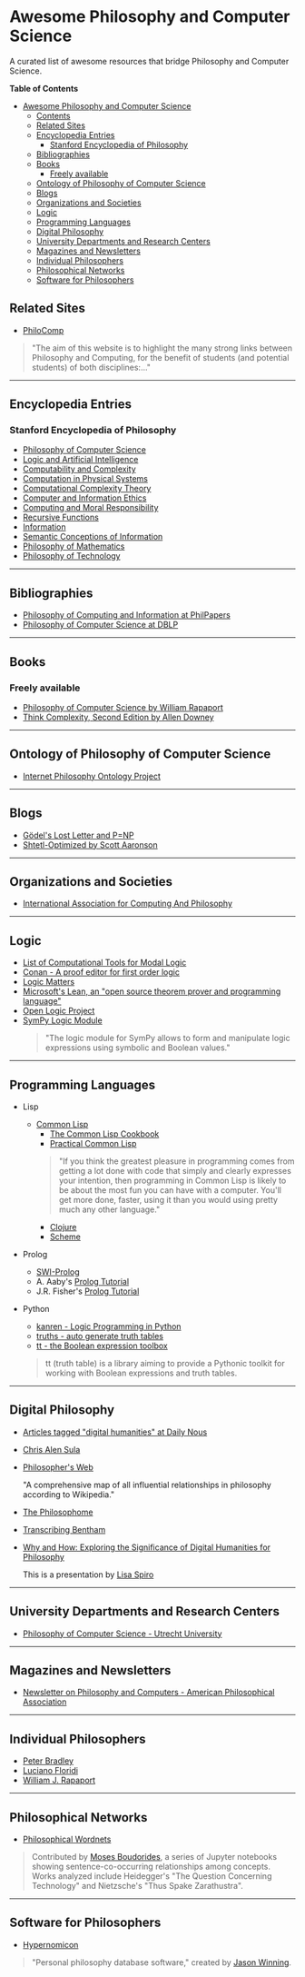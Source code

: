 # Awesome Philosophy and Computer Science
A curated list of awesome resources that bridge Philosophy and Computer Science.

<!-- markdown-toc start - Don't edit this section. Run M-x markdown-toc-refresh-toc -->
**Table of Contents**

- [Awesome Philosophy and Computer Science](#awesome-philosophy-and-computer-science)
    - [Contents](#contents)
    - [Related Sites](#related-sites)
    - [Encyclopedia Entries](#encyclopedia-entries)
        - [Stanford Encyclopedia of Philosophy](#stanford-encyclopedia-of-philosophy)
    - [Bibliographies](#bibliographies)
    - [Books](#books)
        - [Freely available](#freely-available)
    - [Ontology of Philosophy of Computer Science](#ontology-of-philosophy-of-computer-science)
    - [Blogs](#blogs)
    - [Organizations and Societies](#organizations-and-societies)
    - [Logic](#logic)
    - [Programming Languages](#programming-languages)
    - [Digital Philosophy](#digital-philosophy)
    - [University Departments and Research Centers](#university-departments-and-research-centers)
    - [Magazines and Newsletters](#magazines-and-newsletters)
    - [Individual Philosophers](#individual-philosophers)
    - [Philosophical Networks](#philosophical-networks)
    - [Software for Philosophers](#software-for-philosophers)

<!-- markdown-toc end -->

## Related Sites
* [PhiloComp](http://philocomp.net)
>"The aim of this website is to highlight the many strong links between Philosophy and Computing, for the benefit of students (and potential students) of both disciplines:..."

-------------------------------------------------------------------------------

## Encyclopedia Entries
### Stanford Encyclopedia of Philosophy
* [Philosophy of Computer Science](https://plato.stanford.edu/entries/computer-science/)
* [Logic and Artificial Intelligence](https://plato.stanford.edu/entries/logic-ai/)
* [Computability and Complexity](https://plato.stanford.edu/entries/computability/)
* [Computation in Physical Systems](https://plato.stanford.edu/entries/computation-physicalsystems/)
* [Computational Complexity Theory](https://plato.stanford.edu/entries/computational-complexity/)
* [Computer and Information Ethics](https://plato.stanford.edu/entries/ethics-computer/)
* [Computing and Moral Responsibility](https://plato.stanford.edu/entries/computing-responsibility/)
* [Recursive Functions](https://plato.stanford.edu/entries/recursive-functions/)
* [Information](https://plato.stanford.edu/entries/information/)
* [Semantic Conceptions of Information](https://plato.stanford.edu/entries/information-semantic/)
* [Philosophy of Mathematics](https://plato.stanford.edu/entries/philosophy-mathematics/)
* [Philosophy of Technology](https://plato.stanford.edu/entries/technology/)

-------------------------------------------------------------------------------

## Bibliographies
* [Philosophy of Computing and Information at PhilPapers](https://philpapers.org/browse/philosophy-of-computing-and-information)
* [Philosophy of Computer Science at DBLP](https://dblp.uni-trier.de/search?q=philosophy%20of%20computer%20science)

-------------------------------------------------------------------------------


## Books
### Freely available
* [Philosophy of Computer Science by William Rapaport](https://cse.buffalo.edu/~rapaport/Papers/phics.pdf)
* [Think Complexity, Second Edition by Allen Downey](http://greenteapress.com/wp/think-complexity-2e/)

-------------------------------------------------------------------------------

## Ontology of Philosophy of Computer Science
* [Internet Philosophy Ontology Project](https://www.inphoproject.org/taxonomy/2301)

-------------------------------------------------------------------------------

## Blogs
* [Gödel's Lost Letter and P=NP](https://rjlipton.wordpress.com)
* [Shtetl-Optimized by Scott Aaronson](https://www.scottaaronson.com/blog/)

-------------------------------------------------------------------------------

## Organizations and Societies
* [International Association for Computing And Philosophy](http://www.iacap.org)

-------------------------------------------------------------------------------

## Logic
* [List of Computational Tools for Modal Logic](http://www.cs.man.ac.uk/~schmidt/tools/)
* [Conan - A proof editor for first order logic](https://github.com/nonilole/Conan)
* [Logic Matters](https://www.logicmatters.net)
* [Microsoft's Lean, an "open source theorem prover and programming language"](https://leanprover.github.io/)
* [Open Logic Project](http://openlogicproject.org)
* [SymPy Logic Module](https://docs.sympy.org/latest/modules/logic.html)
  >"The logic module for SymPy allows to form and manipulate logic expressions using symbolic and Boolean values."

-------------------------------------------------------------------------------

## Programming Languages
* Lisp
    * [Common Lisp](https://common-lisp.net)
        * [The Common Lisp Cookbook](https://lispcookbook.github.io/cl-cookbook/)
        * [Practical Common Lisp](http://www.gigamonkeys.com/book/)
		>"If you think the greatest pleasure in programming comes from getting a lot done with code that simply and clearly expresses your intention, then programming in Common Lisp is likely to be about the most fun you can have with a computer. You'll get more done, faster, using it than you would using pretty much any other language."
        * [Clojure](https://clojure.org)
        * [Scheme](https://schemers.org)
* Prolog
    * [SWI-Prolog](http://www.swi-prolog.org)
    * A. Aaby's [Prolog Tutorial](http://www.lix.polytechnique.fr/~liberti/public/computing/prog/prolog/prolog-tutorial.html)
    * J.R. Fisher's [Prolog Tutorial](https://www.cpp.edu/~jrfisher/www/prolog_tutorial/contents.html)
	
* Python
    * [kanren - Logic Programming in Python](https://github.com/logpy/logpy)
	* [truths - auto generate truth tables](https://github.com/tr3buchet/truths)
	* [tt - the Boolean expression toolbox](https://tt.brianwel.ch/en/latest/)
	> tt (truth table) is a library aiming to provide a Pythonic toolkit for working with Boolean expressions and truth tables.

-------------------------------------------------------------------------------

## Digital Philosophy
* [Articles tagged "digital humanities" at Daily Nous](http://dailynous.com/tag/digital-humanities/)
* [Chris Alen Sula](http://chrisalensula.org)
* [Philosopher's Web](https://kumu.io/GOliveira/philosophers-web#map-b9Ts7W5r)

    "A comprehensive map of all influential relationships in philosophy according to Wikipedia."
* [The Philosophome](http://ontology.buffalo.edu/philosophome.org.html)
* [Transcribing Bentham](https://blogs.ucl.ac.uk/transcribe-bentham/)
* [Why and How: Exploring the Significance of Digital Humanities for Philosophy](https://digitalscholarship.files.wordpress.com/2013/02/spirowhydhapaphilosophy2013fnal.pdf)

    This is a presentation by [Lisa Spiro](https://digitalscholarship.wordpress.com)

-------------------------------------------------------------------------------

## University Departments and Research Centers
* [Philosophy of Computer Science - Utrecht University](http://www.cs.uu.nl/groups/AD/index-phil.html)

-------------------------------------------------------------------------------

## Magazines and Newsletters
* [Newsletter on Philosophy and Computers - American Philosophical Association](https://www.apaonline.org/page/computers_newsletter)

-------------------------------------------------------------------------------

## Individual Philosophers
* [Peter Bradley](http://www.kaley-bradley.com)
* [Luciano Floridi](http://www.philosophyofinformation.net/about/)
* [William J. Rapaport](https://cse.buffalo.edu/~rapaport/)

-------------------------------------------------------------------------------

## Philosophical Networks
* [Philosophical Wordnets](https://github.com/mboudour/WordNets/tree/master/Philosophical%20WordNets)

> Contributed by [Moses Boudorides](https://github.com/mboudour), a series of Jupyter notebooks showing sentence-co-occurring relationships among concepts. Works analyzed include Heidegger's "The Question Concerning Technology" and Nietzsche's "Thus Spake Zarathustra".

-------------------------------------------------------------------------------

## Software for Philosophers
* [Hypernomicon](http://hypernomicon.org)
> "Personal philosophy database software," created by [Jason Winning](http://jasonwinning.com).
